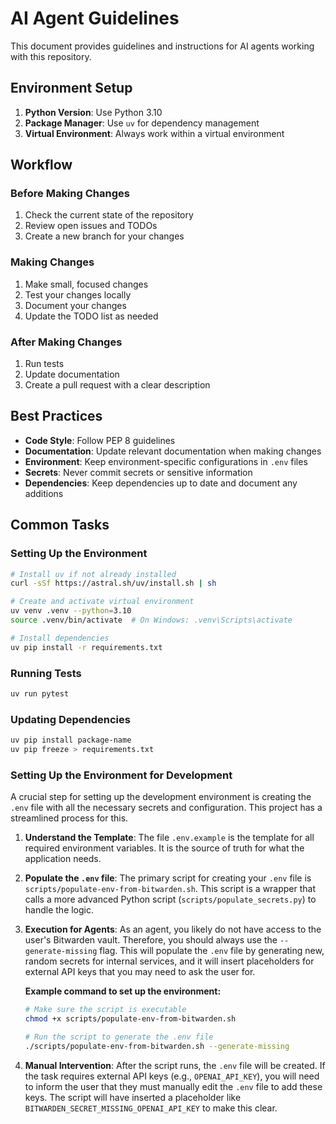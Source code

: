 # AI Agent Guidelines

This document provides guidelines and instructions for AI agents working with this repository.

## Environment Setup

1. **Python Version**: Use Python 3.10
2. **Package Manager**: Use `uv` for dependency management
3. **Virtual Environment**: Always work within a virtual environment

## Workflow

### Before Making Changes
1. Check the current state of the repository
2. Review open issues and TODOs
3. Create a new branch for your changes

### Making Changes
1. Make small, focused changes
2. Test your changes locally
3. Document your changes
4. Update the TODO list as needed

### After Making Changes
1. Run tests
2. Update documentation
3. Create a pull request with a clear description

## Best Practices

- **Code Style**: Follow PEP 8 guidelines
- **Documentation**: Update relevant documentation when making changes
- **Environment**: Keep environment-specific configurations in `.env` files
- **Secrets**: Never commit secrets or sensitive information
- **Dependencies**: Keep dependencies up to date and document any additions

## Common Tasks

### Setting Up the Environment
```bash
# Install uv if not already installed
curl -sSf https://astral.sh/uv/install.sh | sh

# Create and activate virtual environment
uv venv .venv --python=3.10
source .venv/bin/activate  # On Windows: .venv\Scripts\activate

# Install dependencies
uv pip install -r requirements.txt
```

### Running Tests
```bash
uv run pytest
```

### Updating Dependencies
```bash
uv pip install package-name
uv pip freeze > requirements.txt
```

### Setting Up the Environment for Development
A crucial step for setting up the development environment is creating the `.env` file with all the necessary secrets and configuration. This project has a streamlined process for this.

1.  **Understand the Template**: The file `.env.example` is the template for all required environment variables. It is the source of truth for what the application needs.

2.  **Populate the `.env` file**: The primary script for creating your `.env` file is `scripts/populate-env-from-bitwarden.sh`. This script is a wrapper that calls a more advanced Python script (`scripts/populate_secrets.py`) to handle the logic.

3.  **Execution for Agents**: As an agent, you likely do not have access to the user's Bitwarden vault. Therefore, you should always use the `--generate-missing` flag. This will populate the `.env` file by generating new, random secrets for internal services, and it will insert placeholders for external API keys that you may need to ask the user for.

    **Example command to set up the environment:**
    ```bash
    # Make sure the script is executable
    chmod +x scripts/populate-env-from-bitwarden.sh

    # Run the script to generate the .env file
    ./scripts/populate-env-from-bitwarden.sh --generate-missing
    ```

4.  **Manual Intervention**: After the script runs, the `.env` file will be created. If the task requires external API keys (e.g., `OPENAI_API_KEY`), you will need to inform the user that they must manually edit the `.env` file to add these keys. The script will have inserted a placeholder like `BITWARDEN_SECRET_MISSING_OPENAI_API_KEY` to make this clear.
